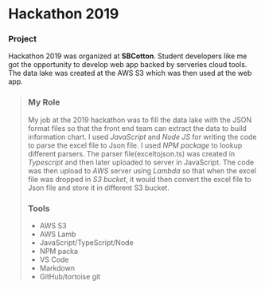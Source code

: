 #                                Hackathon 2019

### Project

Hackathon 2019 was organized at **SBCotton**. Student developers like me got the opportunity to develop web app backed by serveries cloud tools. The data lake was created at the AWS S3 which was then used at the web app.

> ### My Role
>
> My job at the 2019 hackathon was to fill the data lake with the JSON format files so that the front end team can extract the data to build information chart. I used  _JavaScript_  and _Node JS_  for writing the code to parse the excel file to Json file. I used _NPM package_ to lookup different parsers. The parser file(exceltojson.ts) was created in _Typescript_ and then later uploaded to server in JavaScript. The code was then upload to _AWS_ server using _Lambda_ so that when the excel file was dropped in _S3 bucket_,  it would then convert the excel file to Json file and store it in different S3 bucket.
>
> ### Tools
>
> * AWS S3
> * AWS Lamb
> * JavaScript/TypeScript/Node 
> * NPM packa
> * VS Code
> * Markdown
> * GitHub/tortoise git

> > > > > > > > > > > > > > > > 
> > > > > > > > > > > > > > > >
> > > > > > > > > > > > > > > > 
> > > > >
> > > > > 



